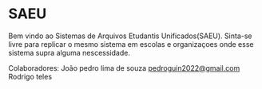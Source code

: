 # SAEU

Bem vindo ao Sistemas de Arquivos Etudantis Unificados(SAEU).
Sinta-se livre para replicar o mesmo sistema em escolas e organizaçoes
onde esse sistema supra alguma nescessidade.




Colaboradores: 
João pedro lima de souza <pedroguin2022@gmail.com>
Rodrigo teles <email>